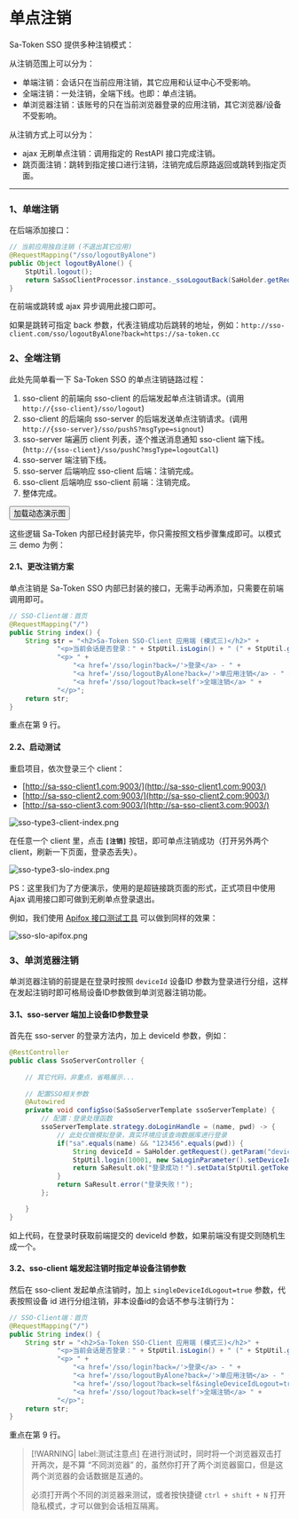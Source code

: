 # 单点注销

Sa-Token SSO 提供多种注销模式：

从注销范围上可以分为：

- 单端注销：会话只在当前应用注销，其它应用和认证中心不受影响。
- 全端注销：一处注销，全端下线。也即：单点注销。
- 单浏览器注销：该账号的只在当前浏览器登录的应用注销，其它浏览器/设备不受影响。

从注销方式上可以分为：
- ajax 无刷单点注销：调用指定的 RestAPI 接口完成注销。
- 跳页面注销：跳转到指定接口进行注销，注销完成后原路返回或跳转到指定页面。

--- 

### 1、单端注销

在后端添加接口：
``` java
// 当前应用独自注销 (不退出其它应用)
@RequestMapping("/sso/logoutByAlone")
public Object logoutByAlone() {
	StpUtil.logout();
	return SaSsoClientProcessor.instance._ssoLogoutBack(SaHolder.getRequest(), SaHolder.getResponse());
}
```

在前端或跳转或 ajax 异步调用此接口即可。

如果是跳转可指定 back 参数，代表注销成功后跳转的地址，例如：`http://sso-client.com/sso/logoutByAlone?back=https://sa-token.cc` 


### 2、全端注销

此处先简单看一下 Sa-Token SSO 的单点注销链路过程：

1. sso-client 的前端向 sso-client 的后端发起单点注销请求。(调用 `http://{sso-client}/sso/logout`)
2. sso-client 的后端向 sso-server 的后端发送单点注销请求。(调用 `http://{sso-server}/sso/pushS?msgType=signout`)
3. sso-server 端遍历 client 列表，逐个推送消息通知 sso-client 端下线。(`http://{sso-client}/sso/pushC?msgType=logoutCall`)
4. sso-server 端注销下线。
5. sso-server 后端响应 sso-client 后端：注销完成。
6. sso-client 后端响应 sso-client 前端：注销完成。
7. 整体完成。


<button class="show-img" img-src="https://oss.dev33.cn/sa-token/doc/g/g3--sso3-logout.gif">加载动态演示图</button>


这些逻辑 Sa-Token 内部已经封装完毕，你只需按照文档步骤集成即可。以模式三 demo 为例：

#### 2.1、更改注销方案

单点注销是 Sa-Token SSO 内部已封装的接口，无需手动再添加，只需要在前端调用即可。

``` java
// SSO-Client端：首页
@RequestMapping("/")
public String index() {
	String str = "<h2>Sa-Token SSO-Client 应用端 (模式三)</h2>" +
			"<p>当前会话是否登录：" + StpUtil.isLogin() + " (" + StpUtil.getLoginId("") + ")</p>" +
			"<p> " +
				"<a href='/sso/login?back=/'>登录</a> - " +
				"<a href='/sso/logoutByAlone?back=/'>单应用注销</a> - " +
				"<a href='/sso/logout?back=self'>全端注销</a> " +
			"</p>";
	return str;
}
```

重点在第 9 行。

#### 2.2、启动测试 
重启项目，依次登录三个 client：
- [http://sa-sso-client1.com:9003/](http://sa-sso-client1.com:9003/)
- [http://sa-sso-client2.com:9003/](http://sa-sso-client2.com:9003/)
- [http://sa-sso-client3.com:9003/](http://sa-sso-client3.com:9003/)

![sso-type3-client-index.png](https://oss.dev33.cn/sa-token/doc/sso/sso-type3-client-index.png 's-w-sh')

在任意一个 client 里，点击 **`[注销]`** 按钮，即可单点注销成功（打开另外两个client，刷新一下页面，登录态丢失）。

<!-- ![sso-type3-slo.png](https://oss.dev33.cn/sa-token/doc/sso/sso-type3-slo.png 's-w-sh') -->

![sso-type3-slo-index.png](https://oss.dev33.cn/sa-token/doc/sso/sso-type3-slo-index.png 's-w-sh')

PS：这里我们为了方便演示，使用的是超链接跳页面的形式，正式项目中使用 Ajax 调用接口即可做到无刷单点登录退出。

例如，我们使用 [Apifox 接口测试工具](https://www.apifox.cn/) 可以做到同样的效果：

![sso-slo-apifox.png](https://oss.dev33.cn/sa-token/doc/sso/sso-slo-apifox.png 's-w-sh')



### 3、单浏览器注销

单浏览器注销的前提是在登录时按照 `deviceId` 设备ID 参数为登录进行分组，这样在发起注销时即可格局设备ID参数做到单浏览器注销功能。

#### 3.1、sso-server 端加上设备ID参数登录

首先在 sso-server 的登录方法内，加上 deviceId 参数，例如：

``` java
@RestController
public class SsoServerController {
	
	// 其它代码，非重点，省略展示...
	
	// 配置SSO相关参数 
	@Autowired
	private void configSso(SaSsoServerTemplate ssoServerTemplate) {
		// 配置：登录处理函数 
		ssoServerTemplate.strategy.doLoginHandle = (name, pwd) -> {
			// 此处仅做模拟登录，真实环境应该查询数据库进行登录
			if("sa".equals(name) && "123456".equals(pwd)) {
				String deviceId = SaHolder.getRequest().getParam("deviceId", SaFoxUtil.getRandomString(32));
				StpUtil.login(10001, new SaLoginParameter().setDeviceId(deviceId));
				return SaResult.ok("登录成功！").setData(StpUtil.getTokenValue());
			}
			return SaResult.error("登录失败！");
		};

	}
}
```

如上代码，在登录时获取前端提交的 deviceId 参数，如果前端没有提交则随机生成一个。


#### 3.2、sso-client 端发起注销时指定单设备注销参数

然后在 sso-client 发起单点注销时，加上 `singleDeviceIdLogout=true` 参数，代表按照设备 id 进行分组注销，非本设备id的会话不参与注销行为：

``` java
// SSO-Client端：首页
@RequestMapping("/")
public String index() {
	String str = "<h2>Sa-Token SSO-Client 应用端 (模式三)</h2>" +
			"<p>当前会话是否登录：" + StpUtil.isLogin() + " (" + StpUtil.getLoginId("") + ")</p>" +
			"<p> " +
				"<a href='/sso/login?back=/'>登录</a> - " +
				"<a href='/sso/logoutByAlone?back=/'>单应用注销</a> - " +
				"<a href='/sso/logout?back=self&singleDeviceIdLogout=true'>单浏览器注销</a> - " +
				"<a href='/sso/logout?back=self'>全端注销</a> " +
			"</p>";
	return str;
}
```

重点在第 9 行。


> [!WARNING| label:测试注意点] 
> 在进行测试时，同时将一个浏览器双击打开两次，是不算 “不同浏览器” 的，虽然你打开了两个浏览器窗口，但是这两个浏览器的会话数据是互通的。
> 
> 必须打开两个不同的浏览器来测试，或者按快捷键 `ctrl + shift + N` 打开隐私模式，才可以做到会话相互隔离。



